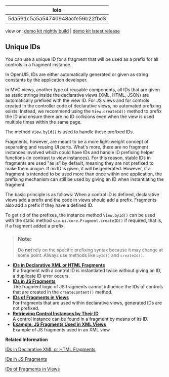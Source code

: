 <!-- loio5da591c5a5a54740948acfe56b22fbc3 -->

| loio |
| -----|
| 5da591c5a5a54740948acfe56b22fbc3 |

<div id="loio">

view on: [demo kit nightly build](https://openui5nightly.hana.ondemand.com/#/topic/5da591c5a5a54740948acfe56b22fbc3) | [demo kit latest release](https://openui5.hana.ondemand.com/#/topic/5da591c5a5a54740948acfe56b22fbc3)</div>

## Unique IDs

You can use a unique ID for a fragment that will be used as a prefix for all controls in a fragment instance.

In OpenUI5, IDs are either automatically generated or given as string constants by the application developer.

In MVC views, another type of reusable components, all IDs that are given as static strings inside the declarative views \(XML, HTML, JSON\) are automatically prefixed with the view ID. For JS views and for controls created in the controller code of declarative views, no automated prefixing exists. Instead, we recommend using the `View.createId()` method to prefix the ID and ensure there are no ID collisions even when the view is used multiple times within the same page.

The method `View.byId()` is used to handle these prefixed IDs.

Fragments, however, are meant to be a more light-weight concept of separating and reusing UI parts. What's more, there are no fragment instances involved which could have IDs and handle ID prefixing helper functions \(in contrast to view instances\). For this reason, stable IDs in fragments are used "as is" by default, meaning they are not prefixed to make them unique. If no ID is given, it will be generated. However, if a fragment is intended to be used more than once within one application, the prefixing mechanism can still be used by giving an ID when instantiating the fragment.

The basic principle is as follows: When a control ID is defined, declarative views add a prefix and the code in views should add a prefix. Fragments also add a prefix if they have a defined ID.

To get rid of the prefixes, the instance method `View.byId()` can be used with the static method `sap.ui.core.Fragment.createID()` if required, that is, if a fragment added a prefix.

> ### Note:  
> Do **not** rely on the specific prefixing syntax because it may change at some point. Always use methods like `byId()` and `createId()`.

-   **[IDs in Declarative XML or HTML Fragments](IDs_in_Declarative_XML_or_HTML_Fragments_0715706.md "If a fragment with a control ID is instantiated twice without giving an ID, a
		duplicate ID error occurs.")**  
If a fragment with a control ID is instantiated twice without giving an ID, a duplicate ID error occurs.
-   **[IDs in JS Fragments](IDs_in_JS_Fragments_896fa9a.md "The fragment logic of JS fragments cannot influence the IDs of controls that are
		created in the createContent() method.")**  
The fragment logic of JS fragments cannot influence the IDs of controls that are created in the `createContent()` method.
-   **[IDs of Fragments in Views](IDs_of_Fragments_in_Views_f10bf70.md "For fragments that are used within declarative views, generated IDs are not prefixed. ")**  
For fragments that are used within declarative views, generated IDs are not prefixed.
-   **[Retrieving Control Instances by Their ID](Retrieving_Control_Instances_by_Their_ID_8b32551.md "A control instance can be found in a fragment by means of its ID. ")**  
A control instance can be found in a fragment by means of its ID.
-   **[Example: JS Fragments Used in XML Views](Example_JS_Fragments_Used_in_XML_Views_faaff35.md "Example of JS fragments used in an XML view")**  
Example of JS fragments used in an XML view

**Related Information**  


[IDs in Declarative XML or HTML Fragments](IDs_in_Declarative_XML_or_HTML_Fragments_0715706.md "If a fragment with a control ID is instantiated twice without giving an ID, a duplicate ID error occurs.")

[IDs in JS Fragments](IDs_in_JS_Fragments_896fa9a.md "The fragment logic of JS fragments cannot influence the IDs of controls that are created in the createContent() method.")

[IDs of Fragments in Views](IDs_of_Fragments_in_Views_f10bf70.md "For fragments that are used within declarative views, generated IDs are not prefixed.")

